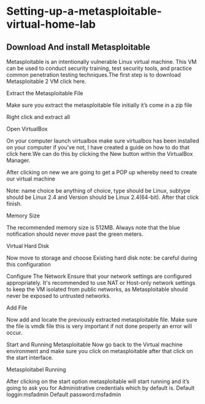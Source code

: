 # Setting-up-a-metasploitable-virtual-home-lab

<h2>Download And install Metasploitable</h2>

Metasploitable is an intentionally vulnerable Linux virtual machine. This VM can be used to conduct security training, test security tools, and practice common penetration testing techniques.The first step is to download Metasploitable 2 VM click here.











Extract the Metasploitable File

Make sure you extract the metasploitable file initially it’s come in a zip file



Right click and extract all




Open VirtualBox

On your computer launch virtualbox make sure virtualbox has been installed on your computer if you've not, I have created a guide on how to do that click here.We can do this by clicking the New button within the VirtualBox Manager.




After clicking on new we are going to get a POP up whereby need to create our virtual machine




Note: name choice be anything of choice, type should be Linux, subtype should be Linux 2.4 and Version should be Linux 2.4(64-bit). After that click finish.


Memory Size

The recommended memory size is 512MB. Always note that the blue notification should never move past the green meters.


Virtual Hard Disk

Now move to storage and choose Existing hard disk note: be careful during this configuration



Configure The Network
Ensure that your network settings are configured appropriately. It's recommended to use NAT or Host-only network settings to keep the VM isolated from public networks, as Metasploitable should never be exposed to untrusted networks.



Add File

Now add and locate the previously extracted metasploitable file. Make sure the file is vmdk file this is very important if not done properly an error will occur.


Start and Running Metasploitable
Now go back to the Virtual machine environment and make sure you click on metasploitable after that click on the start interface.


Metasploitabel Running

After clicking on the start option metasploitable will start running and it’s going to ask you for Administrative credentials which by default is.
Default loggin:msfadmin
Default password:msfadmin








